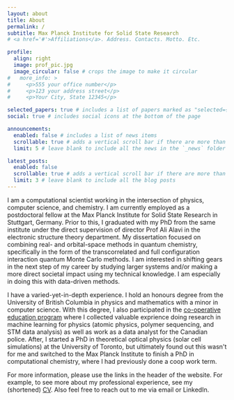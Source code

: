 ```yaml
---
layout: about
title: About
permalink: /
subtitle: Max Planck Institute for Solid State Research
# <a href='#'>Affiliations</a>. Address. Contacts. Motto. Etc.

profile:
  align: right
  image: prof_pic.jpg
  image_circular: false # crops the image to make it circular
#   more_info: >
#     <p>555 your office number</p>
#     <p>123 your address street</p>
#     <p>Your City, State 12345</p>

selected_papers: true # includes a list of papers marked as "selected={true}"
social: true # includes social icons at the bottom of the page

announcements:
  enabled: false # includes a list of news items
  scrollable: true # adds a vertical scroll bar if there are more than 3 news items
  limit: 5 # leave blank to include all the news in the `_news` folder

latest_posts:
  enabled: false
  scrollable: true # adds a vertical scroll bar if there are more than 3 new posts items
  limit: 3 # leave blank to include all the blog posts
---
```


I am a computational scientist working in the intersection of physics, computer science, and chemistry. I am currently employed as a postdoctoral fellow at the Max Planck Institute for Solid State Research in Stuttgart, Germany. Prior to this, I graduated with my PhD from the same institute under the direct supervision of director Prof Ali Alavi in the electronic structure theory department. My dissertation focused on combining real- and orbital-space methods in quantum chemistry, specifically in the form of the transcorrelated and full configuration interaction quantum Monte Carlo methods. I am interested in shifting gears in the next step of my career by studying larger systems and/or making a more direct societal impact using my technical knowledge. I am especially in doing this with data-driven methods.

I have a varied-yet-in-depth experience. I hold an honours degree from the University of British Columbia in physics and mathematics with a minor in computer science. With this degree, I also participated in the [co-operative education program](https://sciencecoop.ubc.ca/) where I collected valuable exprience doing research in machine learning for physics (atomic physics, polymer sequencing, and STM data analysis) as well as work as a data analyst for the Canadian police. After, I started a PhD in theoretical optical physics (solar cell simulations) at the University of Toronto, but ultimately found out this wasn't for me and switched to the Max Planck Institute to finish a PhD in computational chemistry, where I had previously done a coop work term.

For more information, please use the links in the header of the website. For example, to see more about my professional experience, see my (shortened) [CV](cv). Also feel free to reach out to me via email or LinkedIn.

